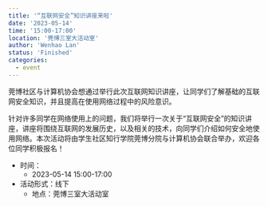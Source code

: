 ```yaml
---
title: '“互联网安全”知识讲座来啦'
date: '2023-05-14'
time: '15:00-17:00'
location: '莞博三室大活动室'
author: 'Wenhao Lan'
status: 'Finished'
categories:
  - event
---
```


莞博社区与计算机协会想通过举行此次互联网知识讲座，让同学们了解基础的互联网安全知识，并且提高在使用网络过程中的风险意识。

针对许多同学在网络使用上的问题，我们将举行一次关于“互联网安全”的知识讲座，讲座将围绕互联网的发展历史，以及相关的技术，向同学们介绍如何安全地使用网络。本次活动将由学生社区知行学院莞博分院与计算机协会联合举办，欢迎各位同学积极报名！

- 时间：
  - 2023-05-14 15:00-17:00
- 活动形式：线下
  - 地点：莞博三室大活动室

